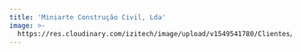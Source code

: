 ```yaml
---
title: 'Miniarte Construção Civil, Lda'
image: >-
  https://res.cloudinary.com/izitech/image/upload/v1549541780/Clientes/miniarte.svg
---
```


